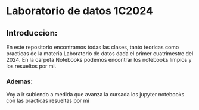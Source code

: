 # Laboratorio de datos 1C2024

## Introduccion:

En este repositorio encontramos todas las clases, tanto teoricas como practicas de la materia Laboratorio de datos dada el primer cuatrimestre del 2024. En la carpeta Notebooks podemos encontrar los notebooks limpios y los resueltos por mi. 

### Ademas:

Voy a ir subiendo a medida que avanza la cursada los jupyter notebooks con las practicas resueltas por mi

